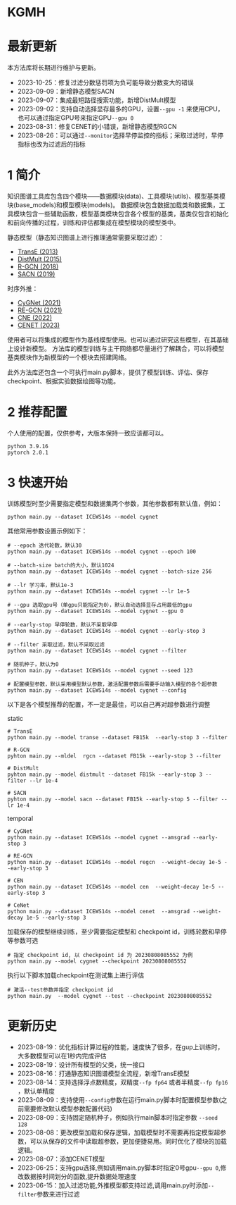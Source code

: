 # KGMH

# 最新更新

本方法库将长期进行维护与更新。
- 2023-10-25：修复过滤分数惩罚项为负可能导致分数变大的错误
- 2023-09-09：新增静态模型SACN
- 2023-09-07：集成最短路径搜索功能，新增DistMult模型
- 2023-09-02：支持自动选择显存最多的GPU，设置`--gpu -1` 来使用CPU，也可以通过指定GPU号来指定GPU`--gpu 0`
- 2023-08-31：修复CENET的小错误，新增静态模型RGCN
- 2023-08-26：可以通过`--monitor`选择早停监控的指标；采取过滤时，早停指标也改为过滤后的指标


# 1 简介

知识图谱工具库包含四个模块——数据模块(data)、工具模块(utils)、模型基类模块(base_models)和模型模块(models)。
数据模块包含数据加载类和数据集，工具模块包含一些辅助函数，模型基类模块包含各个模型的基类，基类仅包含初始化和前向传播的过程，训练和评估都集成在模型模块的模型类中。

静态模型（静态知识图谱上进行推理通常需要采取过滤）：

- [TransE (2013)](https://proceedings.neurips.cc/paper/2013/hash/1cecc7a77928ca8133fa24680a88d2f9-Abstract.html)
- [DistMult (2015)](http://arxiv.org/abs/1412.6575)
- [R-GCN (2018)](https://link.springer.com/chapter/10.1007/978-3-319-93417-4_38)
- [SACN (2019)](https://ojs.aaai.org/index.php/AAAI/article/view/4164)

时序外推：

- [CyGNet (2021)](https://ojs.aaai.org/index.php/AAAI/article/view/16604)
- [RE-GCN (2021)](https://dl.acm.org/doi/abs/10.1145/3404835.3462963)
- [CNE (2022)](https://arxiv.org/abs/2203.07782)
- [CENET (2023)](http://arxiv.org/abs/2211.10904)

使用者可以将集成的模型作为基线模型使用。也可以通过研究这些模型，在其基础上设计新模型。
方法库的模型训练与主干网络都尽量进行了解耦合，可以将模型基类模块作为新模型的一个模块去搭建网络。

此外方法库还包含一个可执行main.py脚本，提供了模型训练、评估、保存checkpoint、根据实验数据绘图等功能。

# 2 推荐配置

个人使用的配置，仅供参考，大版本保持一致应该都可以。

```
python 3.9.16
pytorch 2.0.1
```

# 3 快速开始

训练模型时至少需要指定模型和数据集两个参数，其他参数都有默认值，例如：

```shell
python main.py --dataset ICEWS14s --model cygnet
```

其他常用参数设置示例如下：

```shell
# --epoch 迭代轮数，默认30
python main.py --dataset ICEWS14s --model cygnet --epoch 100

# --batch-size batch的大小，默认1024
python main.py --dataset ICEWS14s --model cygnet --batch-size 256

# --lr 学习率，默认1e-3
python main.py --dataset ICEWS14s --model cygnet --lr 1e-5

# --gpu 选取gpu号（单gpu只能指定为0），默认自动选择显存占用最低的gpu
python main.py --dataset ICEWS14s --model cygnet --gpu 0

# --early-stop 早停轮数，默认不采取早停
python main.py --dataset ICEWS14s --model cygnet --early-stop 3

# --filter 采取过滤，默认不采取过滤
python main.py --dataset ICEWS14s --model cygnet --filter

# 随机种子，默认为0
python main.py --dataset ICEWS14s --model cygnet --seed 123

# 配置模型参数，默认采用模型默认参数，激活配置参数后需要手动输入模型的各个超参数
python main.py --dataset ICEWS14s --model cygnet --config
```

以下是各个模型推荐的配置，不一定是最佳，可以自己再对超参数进行调整

static

```shell
# TransE
python main.py --model transe --dataset FB15k  --early-stop 3 --filter

# R-GCN
pyhton main.py --mldel  rgcn --dataset FB15k --early-stop 3 --filter

# DistMult
pyhton main.py --model distmult --dataset FB15k --early-stop 3 --filter --lr 1e-4

# SACN
pyhton main.py --model sacn --dataset FB15k --early-stop 5 --filter --lr 1e-4
```

temporal

```shell
# CyGNet
python main.py --dataset ICEWS14s --model cygnet --amsgrad --early-stop 3

# RE-GCN
python main.py --dataset ICEWS14s --model regcn  --weight-decay 1e-5 --early-stop 3

# CEN
python main.py --dataset ICEWS14s --model cen  --weight-decay 1e-5 --early-stop 3

# CeNet
python main.py --dataset ICEWS14s --model cenet  --amsgrad --weight-decay 1e-5 --early-stop 3

```

加载保存的模型继续训练，至少需要指定模型和 checkpoint id，训练轮数和早停等参数可选

```shell
# 指定 checkpoint id, 以 checkpoint id 为 20230808085552 为例
python main.py --model cygnet --checkpoint 20230808085552
```

执行以下脚本加载checkpoint在测试集上进行评估

```shell
# 激活--test参数并指定 checkpoint id
python main.py  --model cygnet --test --checkpoint 20230808085552
```

# 更新历史

- 2023-08-19：优化指标计算过程的性能，速度快了很多，在gup上训练时，大多数模型可以在1秒内完成评估
- 2023-08-19：设计所有模型的父类，统一接口
- 2023-08-16：打通静态知识图谱模型全流程，新增TransE模型
- 2023-08-14：支持选择浮点数精度，双精度`--fp fp64` 或者半精度`--fp fp16` ，默认单精度
- 2023-08-09：支持使用`--config`参数在运行main.py脚本时配置模型参数(之前需要修改默认模型参数配置代码)
- 2023-08-09：支持固定随机种子，例如执行main脚本时指定参数 `--seed 128`
- 2023-08-08：更改模型加载和保存逻辑，加载模型时不需要再指定模型超参数，可以从保存的文件中读取超参数，更加便捷易用。同时优化了模块的加载逻辑。
- 2023-08-07：添加CENET模型
- 2023-06-25：支持gpu选择,例如调用main.py脚本时指定0号gpu`--gpu 0`,修改数据按时间划分的函数,提升数据处理速度
- 2023-06-15：加入过滤功能,外推模型都支持过滤,调用main.py时添加`--filter`参数来进行过滤